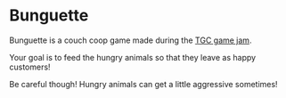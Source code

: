 # Bunguette

Bunguette is a couch coop game made during the [TGC game jam](https://itch.io/jam/tgcxcoreblazer).

Your goal is to feed the hungry animals so that they leave as happy customers!

Be careful though! Hungry animals can get a little aggressive sometimes!
